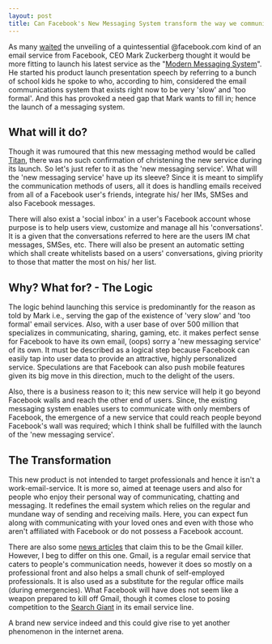 ```yaml
---
layout: post
title: Can Facebook's New Messaging System transform the way we communicate?
---
```


As many <a href="http://news.cnet.com/8301-30685_3-20022625-264.html">waited</a> the unveiling of a quintessential @facebook.com kind of an email service from Facebook, CEO Mark Zuckerberg thought it would be more fitting to launch his latest service as the "<a href="http://www.timesoftheinternet.com/briefs/facebook-introduces-modern-messaging-system/">Modern Messaging System</a>". He started his product launch presentation speech by referring to a bunch of school kids he spoke to who, according to him, considered the email communications system that exists right now to be very 'slow' and 'too formal'. And this has provoked a need gap that Mark wants to fill in; hence the launch of a messaging system.

## What will it do?

Though it was rumoured that this new messaging method would be called <a href="http://www.eweek.com/c/a/Messaging-and-Collaboration/Facebook-Project-Titan-Preps-to-Challenge-Google-Gmail-206434/">Titan</a>, there was no such confirmation of christening the new service during its launch. So let's just refer to it as the 'new messaging service'. What will the 'new messaging service' have up its sleeve? Since it is meant to simplify the communication methods of users, all it does is handling emails received from all of a Facebook user's friends, integrate his/ her IMs, SMSes and also Facebook messages. 

There will also exist a 'social inbox' in a user's Facebook account whose purpose is to help users view, customize and manage all his 'conversations'. It is a given that the conversations referred to here are the users IM chat messages, SMSes, etc. There will also be present an automatic setting which shall create whitelists based on a users' conversations, giving priority to those that matter the most on his/ her list. 

## Why? What for? - The Logic

The logic behind launching this service is predominantly for the reason as told by Mark i.e., serving the gap of the existence of 'very slow' and 'too formal' email services. Also, with a user base of over 500 million that specializes in communicating, sharing, gaming, etc. it makes perfect sense for Facebook to have its own email, (oops) sorry a 'new messaging service' of its own. It must be described as a logical step because Facebook can easily tap into user data to provide an attractive, highly personalized service. Speculations are that Facebook can also push mobile features given its big move in this direction, much to the delight of the users.

Also, there is a business reason to it; this new service will help it go beyond Facebook walls and reach the other end of users. Since, the existing messaging system enables users to communicate with only members of Facebook, the emergence of a new service that could reach people beyond Facebook's wall was required; which I think shall be fulfilled with the launch of the 'new messaging service'.

## The Transformation

This new product is not intended to target professionals and hence it isn't a work-email-service. It is more so, aimed at teenage users and also for people who enjoy their personal way of communicating, chatting and messaging. It redefines the email system which relies on the regular and mundane way of sending and receiving mails. Here, you can expect fun along with communicating with your loved ones and even with those who aren't affiliated with Facebook or do not possess a Facebook account. 

There are also some <a href="http://www.hindustantimes.com/americas/Facebook-to-launch-Gmail-killer-email/627058/H1-Article1-626341.aspx">news articles</a> that claim this to be the Gmail killer. However, I beg to differ on this one. Gmail, is a regular email service that caters to people's communication needs, however it does so mostly on a professional front and also helps a small chunk of self-employed professionals. It is also used as a substitute for the regular office mails (during emergencies). What Facebook will have does not seem like a weapon prepared to kill off Gmail, though it comes close to posing competition to the <a href="www.google.com">Search Giant</a> in its email service line.

A brand new service indeed and this could give rise to yet another phenomenon in the internet arena.
